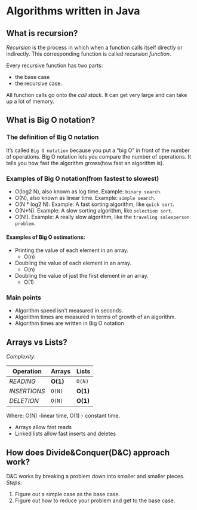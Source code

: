 # Algorithms written in Java

## What is recursion?
_Recursion_ is the process in which when a function calls itself directly or indirectly. This corresponding function is called _recursion function_.

Every recursive function has two parts: 
* the base case
* the recursive case.

All function calls go onto the _call stack_. It can get very large and can take up a lot of memory.

## What is Big O notation?

### The definition of Big O notation
It’s called `Big O notation` because you put a “big O” in front of the number of operations.
Big O notation lets you compare the number of operations. 
It tells you how fast the algorithm grows(how fast an algorithm is).

### Examples of Big O notation(from fastest to slowest)
* O(log2 N), also known as log time. Example: `binary search`.
* O(N), also known as linear time. Example: `simple search`.
* O(N * log2 N). Example: A fast sorting algorithm, like `quick sort`.
* O(N*N). Example: A slow sorting algorithm, like `selection sort`.
* O(N!). Example: A really slow algorithm, like the `traveling salesperson problem`.

#### Examples of Big O estimations:
* Printing the value of each element in an array.
  * O(n)
* Doubling the value of each element in an array.
  * O(n)
* Doubling the value of just the first element in an array.
  * O(1)

### Main points
* Algorithm speed isn’t measured in seconds.
* Algorithm times are measured in terms of growth of an algorithm.
* Algorithm times are written in Big O notation

## Arrays vs Lists?
_Complexity_:

Operation | Arrays | Lists
--- | --- | ---
*READING* | **O(1)** | `O(N)`
*INSERTIONS* | `O(N)`| **O(1)**
*DELETION* | `O(N)` | **O(1)**

Where: O(N) -linear time, O(1) - constant time.
 
* Arrays allow fast reads
* Linked lists allow fast inserts and deletes


## How does Divide&Conquer(D&C) approach work?
D&C works by breaking a problem down into smaller and smaller
pieces. 
_Steps_:
1. Figure out a simple case as the base case.
2. Figure out how to reduce your problem and get to the base case.
 